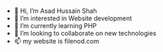 - 👋 Hi, I’m Asad Hussain Shah
- 👀 I’m interested in Website development
- 🌱 I’m currently learning PHP
- 💞️ I’m looking to collaborate on new technologies
- 📫 my website is filenod.com
   

<!---
sado3300/sado3300 is a ✨ special ✨ repository because its `README.md` (this file) appears on your GitHub profile.
You can click the Preview link to take a look at your changes.
--->
